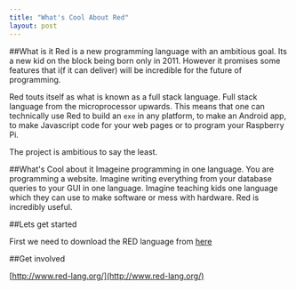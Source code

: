 ```yaml
---
title: "What's Cool About Red"
layout: post
---
```


##What is it
Red is a new programming language with an ambitious goal. 
Its a new kid on the block being born only in 2011. However it promises  some features that i(f it can deliver) will be incredible for the future of programming.

Red touts itself as what is known as a full stack language. Full stack language from the microprocessor upwards. 
This means that one can technically use Red to build an `exe` in any platform, to make an Android app, to make Javascript code for your web pages or to program your Raspberry Pi.

The project is ambitious to say the least. 

##What's Cool about it
Imageine programming in one language. You are programming a website. Imagine writing everything from your database queries to your GUI in one language. Imagine teaching kids one language which they can use to make software or mess with hardware. Red is incredibly useful.

##Lets get started
 
First we need to download the RED language from [here](http://www.red-lang.org/p/download.html)

##Get involved

[http://www.red-lang.org/](http://www.red-lang.org/)
